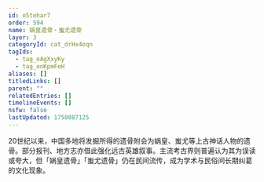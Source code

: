 ```yaml
---
id: o5tehar7
order: 594
name: 娲皇遗骨・蚩尤遗骨
layer: 3
categoryId: cat_drHx4oqn
tagIds:
  - tag_eAgXxyKy
  - tag_onKpmFeH
aliases: []
titledLinks: []
parent: ""
relatedEntries: []
timelineEvents: []
nsfw: false
lastUpdated: 1758087125
---
```


20世纪以来，中国多地将发掘所得的遗骨附会为娲皇、蚩尤等上古神话人物的遗骨。部分报刊、地方志亦借此强化远古英雄叙事。主流考古界则普遍认为其为误读或夸大，但「娲皇遗骨」「蚩尤遗骨」仍在民间流传，成为学术与民俗间长期纠葛的文化现象。